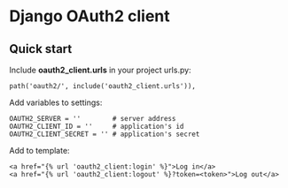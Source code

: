 # Django OAuth2 client
## Quick start
Include **oauth2_client.urls** in your project urls.py:
```
path('oauth2/', include('oauth2_client.urls')),
```
Add variables to settings:
```
OAUTH2_SERVER = ''        # server address
OAUTH2_CLIENT_ID = ''     # application's id
OAUTH2_CLIENT_SECRET = '' # application's secret
```
Add to template:
```
<a href="{% url 'oauth2_client:login' %}">Log in</a>
<a href="{% url 'oauth2_client:logout' %}?token=<token>">Log out</a>
```